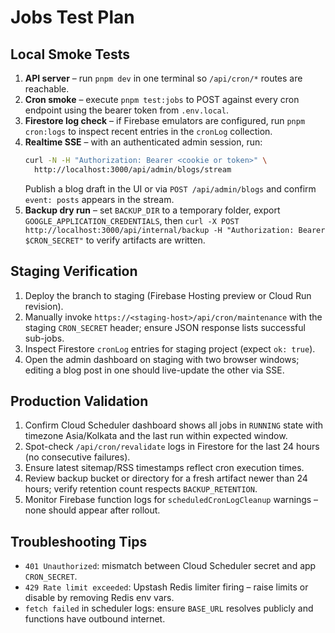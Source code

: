 # Jobs Test Plan

## Local Smoke Tests
1. **API server** – run `pnpm dev` in one terminal so `/api/cron/*` routes are reachable.
2. **Cron smoke** – execute `pnpm test:jobs` to POST against every cron endpoint using the bearer token from `.env.local`.
3. **Firestore log check** – if Firebase emulators are configured, run `pnpm cron:logs` to inspect recent entries in the `cronLog` collection.
4. **Realtime SSE** – with an authenticated admin session, run:
   ```bash
   curl -N -H "Authorization: Bearer <cookie or token>" \
     http://localhost:3000/api/admin/blogs/stream
   ```
   Publish a blog draft in the UI or via `POST /api/admin/blogs` and confirm `event: posts` appears in the stream.
5. **Backup dry run** – set `BACKUP_DIR` to a temporary folder, export `GOOGLE_APPLICATION_CREDENTIALS`, then `curl -X POST http://localhost:3000/api/internal/backup -H "Authorization: Bearer $CRON_SECRET"` to verify artifacts are written.

## Staging Verification
1. Deploy the branch to staging (Firebase Hosting preview or Cloud Run revision).
2. Manually invoke `https://<staging-host>/api/cron/maintenance` with the staging `CRON_SECRET` header; ensure JSON response lists successful sub-jobs.
3. Inspect Firestore `cronLog` entries for staging project (expect `ok: true`).
4. Open the admin dashboard on staging with two browser windows; editing a blog post in one should live-update the other via SSE.

## Production Validation
1. Confirm Cloud Scheduler dashboard shows all jobs in `RUNNING` state with timezone Asia/Kolkata and the last run within expected window.
2. Spot-check `/api/cron/revalidate` logs in Firestore for the last 24 hours (no consecutive failures).
3. Ensure latest sitemap/RSS timestamps reflect cron execution times.
4. Review backup bucket or directory for a fresh artifact newer than 24 hours; verify retention count respects `BACKUP_RETENTION`.
5. Monitor Firebase function logs for `scheduledCronLogCleanup` warnings – none should appear after rollout.

## Troubleshooting Tips
- `401 Unauthorized`: mismatch between Cloud Scheduler secret and app `CRON_SECRET`.
- `429 Rate limit exceeded`: Upstash Redis limiter firing – raise limits or disable by removing Redis env vars.
- `fetch failed` in scheduler logs: ensure `BASE_URL` resolves publicly and functions have outbound internet.